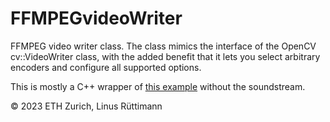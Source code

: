 # FFMPEGvideoWriter
FFMPEG video writer class. The class mimics the interface of the OpenCV cv::VideoWriter class, with the added benefit that it lets you select arbitrary encoders and configure all supported options.

This is mostly a C++ wrapper of [this example](https://ffmpeg.org/doxygen/trunk/muxing_8c-source.html) without the soundstream.

© 2023 ETH Zurich, Linus Rüttimann
